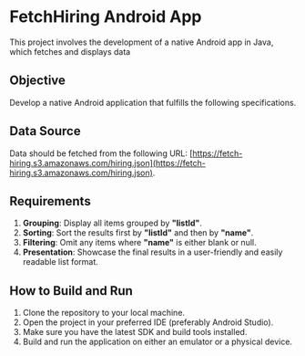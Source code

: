 # FetchHiring Android App

This project involves the development of a native Android app in Java, which fetches and displays data

## Objective

Develop a native Android application that fulfills the following specifications.

## Data Source

Data should be fetched from the following URL: [https://fetch-hiring.s3.amazonaws.com/hiring.json](https://fetch-hiring.s3.amazonaws.com/hiring.json).

## Requirements

1. **Grouping**: Display all items grouped by **"listId"**.
2. **Sorting**: Sort the results first by **"listId"** and then by **"name"**.
3. **Filtering**: Omit any items where **"name"** is either blank or null.
4. **Presentation**: Showcase the final results in a user-friendly and easily readable list format.


## How to Build and Run

1. Clone the repository to your local machine.
2. Open the project in your preferred IDE (preferably Android Studio).
3. Make sure you have the latest SDK and build tools installed.
4. Build and run the application on either an emulator or a physical device.



